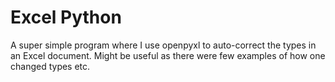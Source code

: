 # Excel Python
A super simple program where I use openpyxl to auto-correct the types in an Excel document. Might be useful as there were few examples of how one changed types etc.
